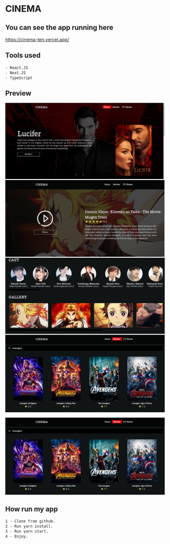 # CINEMA

## You can see the app running here

https://cinema-ten.vercel.app/

## Tools used

```
- React.JS
- Next.JS
- TypeScript
```

## Preview

![Optional text](src/assets/github/main.PNG)
![Optional text](src/assets/github/preview.PNG)
![Optional text](src/assets/github/cast.PNG)
![Optional text](src/assets/github/search.PNG)

![minipic](src/assets/github/search.PNG)

## How run my app

```
1 - Clone from github.
2 - Run yarn install.
3 - Run yarn start.
4 - Enjoy.
```
